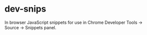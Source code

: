 # dev-snips
In browser JavaScript snippets for use in Chrome Developer Tools -> Source -> Snippets panel.  

